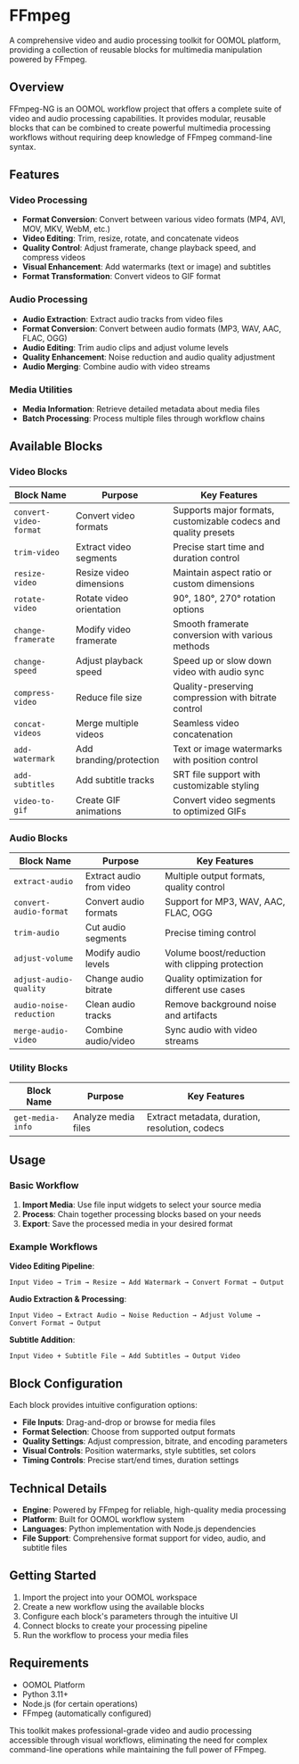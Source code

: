 # FFmpeg

A comprehensive video and audio processing toolkit for OOMOL platform, providing a collection of reusable blocks for multimedia manipulation powered by FFmpeg.

## Overview

FFmpeg-NG is an OOMOL workflow project that offers a complete suite of video and audio processing capabilities. It provides modular, reusable blocks that can be combined to create powerful multimedia processing workflows without requiring deep knowledge of FFmpeg command-line syntax.

## Features

### Video Processing
- **Format Conversion**: Convert between various video formats (MP4, AVI, MOV, MKV, WebM, etc.)
- **Video Editing**: Trim, resize, rotate, and concatenate videos
- **Quality Control**: Adjust framerate, change playback speed, and compress videos
- **Visual Enhancement**: Add watermarks (text or image) and subtitles
- **Format Transformation**: Convert videos to GIF format

### Audio Processing  
- **Audio Extraction**: Extract audio tracks from video files
- **Format Conversion**: Convert between audio formats (MP3, WAV, AAC, FLAC, OGG)
- **Audio Editing**: Trim audio clips and adjust volume levels
- **Quality Enhancement**: Noise reduction and audio quality adjustment
- **Audio Merging**: Combine audio with video streams

### Media Utilities
- **Media Information**: Retrieve detailed metadata about media files
- **Batch Processing**: Process multiple files through workflow chains

## Available Blocks

### Video Blocks

| Block Name | Purpose | Key Features |
|------------|---------|--------------|
| `convert-video-format` | Convert video formats | Supports major formats, customizable codecs and quality presets |
| `trim-video` | Extract video segments | Precise start time and duration control |
| `resize-video` | Resize video dimensions | Maintain aspect ratio or custom dimensions |
| `rotate-video` | Rotate video orientation | 90°, 180°, 270° rotation options |
| `change-framerate` | Modify video framerate | Smooth framerate conversion with various methods |
| `change-speed` | Adjust playback speed | Speed up or slow down video with audio sync |
| `compress-video` | Reduce file size | Quality-preserving compression with bitrate control |
| `concat-videos` | Merge multiple videos | Seamless video concatenation |
| `add-watermark` | Add branding/protection | Text or image watermarks with position control |
| `add-subtitles` | Add subtitle tracks | SRT file support with customizable styling |
| `video-to-gif` | Create GIF animations | Convert video segments to optimized GIFs |

### Audio Blocks

| Block Name | Purpose | Key Features |
|------------|---------|--------------|
| `extract-audio` | Extract audio from video | Multiple output formats, quality control |
| `convert-audio-format` | Convert audio formats | Support for MP3, WAV, AAC, FLAC, OGG |
| `trim-audio` | Cut audio segments | Precise timing control |
| `adjust-volume` | Modify audio levels | Volume boost/reduction with clipping protection |
| `adjust-audio-quality` | Change audio bitrate | Quality optimization for different use cases |
| `audio-noise-reduction` | Clean audio tracks | Remove background noise and artifacts |
| `merge-audio-video` | Combine audio/video | Sync audio with video streams |

### Utility Blocks

| Block Name | Purpose | Key Features |
|------------|---------|--------------|
| `get-media-info` | Analyze media files | Extract metadata, duration, resolution, codecs |

## Usage

### Basic Workflow
1. **Import Media**: Use file input widgets to select your source media
2. **Process**: Chain together processing blocks based on your needs
3. **Export**: Save the processed media in your desired format

### Example Workflows

**Video Editing Pipeline**:
```
Input Video → Trim → Resize → Add Watermark → Convert Format → Output
```

**Audio Extraction & Processing**:
```
Input Video → Extract Audio → Noise Reduction → Adjust Volume → Convert Format → Output
```

**Subtitle Addition**:
```
Input Video + Subtitle File → Add Subtitles → Output Video
```

## Block Configuration

Each block provides intuitive configuration options:

- **File Inputs**: Drag-and-drop or browse for media files
- **Format Selection**: Choose from supported output formats
- **Quality Settings**: Adjust compression, bitrate, and encoding parameters  
- **Visual Controls**: Position watermarks, style subtitles, set colors
- **Timing Controls**: Precise start/end times, duration settings

## Technical Details

- **Engine**: Powered by FFmpeg for reliable, high-quality media processing
- **Platform**: Built for OOMOL workflow system
- **Languages**: Python implementation with Node.js dependencies
- **File Support**: Comprehensive format support for video, audio, and subtitle files

## Getting Started

1. Import the project into your OOMOL workspace
2. Create a new workflow using the available blocks
3. Configure each block's parameters through the intuitive UI
4. Connect blocks to create your processing pipeline
5. Run the workflow to process your media files

## Requirements

- OOMOL Platform
- Python 3.11+
- Node.js (for certain operations)
- FFmpeg (automatically configured)

This toolkit makes professional-grade video and audio processing accessible through visual workflows, eliminating the need for complex command-line operations while maintaining the full power of FFmpeg.